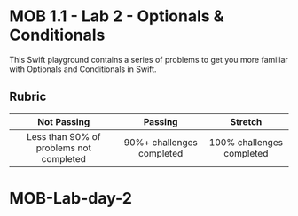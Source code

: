# MOB 1.1 - Lab 2 -  Optionals & Conditionals

This Swift playground contains a series of problems to get you more familiar with Optionals and Conditionals in Swift.

## Rubric

|            Not Passing       | Passing |   Stretch   |
|:----------------------------:|:-------------:|:------------:|
| Less than 90% of problems not completed | 90%+ challenges completed | 100% challenges completed |
# MOB-Lab-day-2

